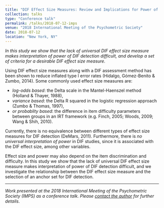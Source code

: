 ```yaml
---
title: "DIF Effect Size Measures: Review and Implications for Power of DIF detection"
collection: talks
type: "Conference talk"
permalink: /talks/2018-07-12-imps
venue: "2018 International Meeting of the Psychometric Society"
date: 2018-07-12
location: "New York, NY"
---
```


_In this study we show that the lack of universal DIF effect size measure makes interpretation of power of DIF detection difficult, and develop a set of criteria for a desirable DIF effect size measure._

Using DIF effect size measures along with a DIF assessment method has been shown to reduce inflated type I error rates (Hidalgo, Gómez-Benito & Zumbo, 2014). Some commonly used effect size measures are: 

- _log-odds based_: the Delta scale in the Mantel-Haenszel method (Holland & Thayer, 1988),
- _variance based_: the Delta R squared in the logistic regression approach (Zumbo & Thomas, 1997),
- _or probablity based_: the difference in item difficulty parameters between groups in an IRT framework (e.g. Finch, 2005; Woods, 2009; Wang & Shih, 2010). 

Currently, there is no equivalence between different types of effect size measures for DIF detection (DeMars, 2011). Furthermore, there is _no universal interpretation of power_ in DIF studies, since it is associated with the DIF effect size, among other variables. 

Effect size and power may also depend on the item discrimination and difficulty. In this study we show that the lack of universal DIF effect size measure makes interpretation of power of DIF detection difficult, and we investigate the relationship between the DIF effect size measure and the selection of an anchor set for DIF detection. 





---------------------
_Work presented at the 2018 International Meeting of the Psychometric Society (IMPS) as a conference talk. Please [contact the author](https://lambslab.nd.edu/current-members/daniella-reboucas/) for further details_.


